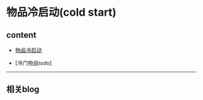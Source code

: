 # 物品冷启动(cold start)

## content

* [物品冷启动](%E7%89%A9%E5%93%81%E5%86%B7%E5%90%AF%E5%8A%A8.md)

* [冷门物品todo]


----
## 相关blog
